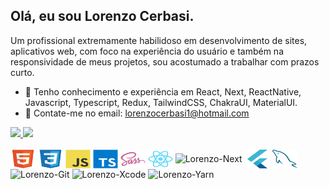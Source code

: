## Olá, eu sou Lorenzo Cerbasi.
Um profissional extremamente habilidoso em desenvolvimento de sites, aplicativos web, com foco na experiência do usuário e também na responsividade de meus projetos, sou acostumado a trabalhar com prazos curto.

- 🌱 Tenho conhecimento e experiência em React, Next, ReactNative, Javascript, Typescript, Redux, TailwindCSS, ChakraUI, MaterialUI.
- 💬 Contate-me no email: lorenzocerbasi1@hotmail.com

<div>
  <a href="https://github.com/lorenzocerbasi">
    <img height="180em" src="https://github-readme-stats.vercel.app/api?username=lorenzocerbasi&show_icons=true&theme=dracula&include_all_commits=true&count_private=true"/>
    <img height="180em" src="https://github-readme-stats.vercel.app/api/top-langs/?username=lorenzocerbasi&layout=compact&langs_count=7&theme=dracula"/>
  </a>
</div>
  
 <div style="display: inline_block"><br>
  <img align="center" alt="Lorenzo-HTML" height="30" width="40" src="https://raw.githubusercontent.com/devicons/devicon/master/icons/html5/html5-original.svg">
  <img align="center" alt="Lorenzo-CSS" height="30" width="40" src="https://raw.githubusercontent.com/devicons/devicon/master/icons/css3/css3-original.svg">
  <img align="center" alt="Lorenzo-Js" height="30" width="40" src="https://raw.githubusercontent.com/devicons/devicon/master/icons/javascript/javascript-original.svg">
  <img align="center" alt="Lorenzo-Ts" height="30" width="40" src="https://raw.githubusercontent.com/devicons/devicon/master/icons/typescript/typescript-original.svg">
  <img align="center" alt="Lorenzo-SASS" height="30" width="40" src="https://raw.githubusercontent.com/devicons/devicon/master/icons/sass/sass-original.svg">
  <img align="center" alt="Lorenzo-React" height="30" width="40" src="https://raw.githubusercontent.com/devicons/devicon/master/icons/react/react-original.svg">
  <img align="center" alt="Lorenzo-Next" height="30" width="40" src="https://cdn.jsdelivr.net/gh/devicons/devicon/icons/nextjs/nextjs-line.svg"">
  <img align="center" alt="Lorenzo-Flutter" height="30" width="40" src="https://raw.githubusercontent.com/devicons/devicon/master/icons/flutter/flutter-original.svg">
  <img align="center" alt="Lorenzo-MySql" height="30" width="40" src="https://raw.githubusercontent.com/devicons/devicon/master/icons/mysql/mysql-original.svg">
  <img align="center" height="30" width="40" alt="Lorenzo-Git" src="https://cdn.jsdelivr.net/gh/devicons/devicon/icons/git/git-original.svg">
  <img align="center" height="36" width="40" alt="Lorenzo-Xcode" src="https://cdn.jsdelivr.net/gh/devicons/devicon/icons/xcode/xcode-original.svg">
  <img align="center" height="75" width="70" alt="Lorenzo-Yarn" src="https://cdn.jsdelivr.net/gh/devicons/devicon/icons/yarn/yarn-original-wordmark.svg">          
